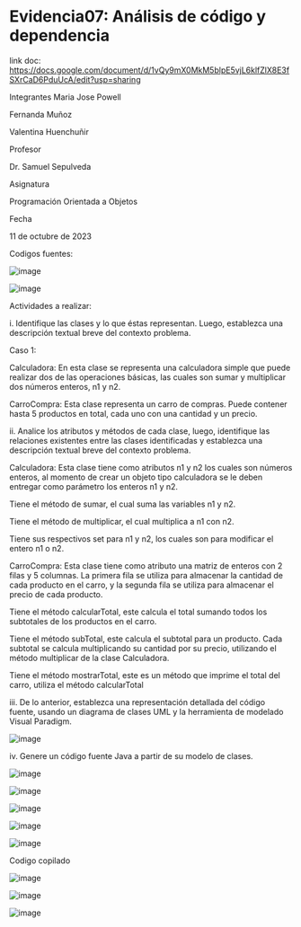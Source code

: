 # Evidencia07: Análisis de código y dependencia
link doc: https://docs.google.com/document/d/1vQy9mX0MkM5blpE5vjL6klfZlX8E3fSXrCaD6PduUcA/edit?usp=sharing

Integrantes 
Maria Jose Powell

Fernanda Muñoz

Valentina Huenchuñir


Profesor

Dr. Samuel Sepulveda


Asignatura

Programación Orientada a Objetos


Fecha

11 de octubre de 2023


Codigos fuentes:

![image](https://github.com/Valehvvv/Evidencia07/assets/142464144/ec65bf3b-d083-48f2-a74f-4857bebeb983)


![image](https://github.com/Valehvvv/Evidencia07/assets/142464144/7393ef15-5003-47f8-bc12-f4c1c7c1f544)


Actividades a realizar:

i. Identifique las clases y lo que éstas representan. Luego, establezca una descripción textual breve del contexto problema.

Caso 1:

Calculadora: En esta clase se representa una calculadora simple que puede realizar dos de las operaciones básicas, las cuales son sumar y multiplicar dos números enteros, n1 y n2.

CarroCompra: Esta clase representa un carro de compras. Puede contener hasta 5 productos en total, cada uno con una cantidad y un precio.



ii. Analice los atributos y métodos de cada clase, luego, identifique las relaciones existentes entre las clases identificadas y establezca una descripción textual breve del contexto problema.

Calculadora: Esta clase tiene como atributos n1 y n2 los cuales son números enteros, al momento de crear un objeto tipo calculadora se le deben entregar como parámetro los enteros n1 y n2.

Tiene el método de sumar, el cual suma las variables n1 y n2.

Tiene el método de multiplicar, el cual multiplica a n1 con n2.

Tiene sus respectivos set para n1 y n2, los cuales son para modificar el entero n1 o n2.

CarroCompra: Esta clase tiene como atributo una matriz de enteros con 2 filas y 5 columnas. La primera fila se utiliza para almacenar la cantidad de cada producto en el carro, y la segunda fila se utiliza para almacenar el precio de cada producto. 

Tiene el método calcularTotal, este calcula el total sumando todos los subtotales de los productos en el carro. 

Tiene el método subTotal, este calcula el subtotal para un producto. Cada subtotal se calcula multiplicando su cantidad por su precio, utilizando el método multiplicar de la clase Calculadora.

Tiene el método mostrarTotal, este es un método que imprime el total del carro, utiliza el método calcularTotal


iii. De lo anterior, establezca una representación detallada del código fuente, usando un diagrama de clases UML y la herramienta de modelado Visual Paradigm.


![image](https://github.com/Valehvvv/Evidencia07/assets/142464144/0185fc5f-c7ab-49d3-8937-64bdbedc755d)



iv. Genere un código fuente Java a partir de su modelo de clases.

![image](https://github.com/Valehvvv/Evidencia07/assets/142464144/b7fd0197-1f35-4779-8b37-c4c213788c69)


![image](https://github.com/Valehvvv/Evidencia07/assets/142464144/9dd988ef-6f94-4349-98ee-16e81e107212)


![image](https://github.com/Valehvvv/Evidencia07/assets/142464144/a4e42f14-d5b0-42f4-af88-fcfa2415d35f)


![image](https://github.com/Valehvvv/Evidencia07/assets/142464144/2edd05e3-5cbd-4f0a-b7ee-46b353a1b841)


![image](https://github.com/Valehvvv/Evidencia07/assets/142464144/b712716c-0f21-4fbf-9547-b034aa9c0a2a)


Codigo copilado


![image](https://github.com/Valehvvv/Evidencia07/assets/142464144/a8d9f31e-78ef-4cf3-b863-98222f0ad408)


![image](https://github.com/Valehvvv/Evidencia07/assets/142464144/ee5634c8-179a-40a3-af78-ab2d8ec20106)


![image](https://github.com/Valehvvv/Evidencia07/assets/142464144/321ee32e-ba20-46c3-a172-b90b3a02c78f)










